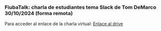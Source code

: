 ### FiubaTalk: charla de estudiantes tema Slack de Tom DeMarco 30/10/2024  (forma remota)


Para acceder al enlace de la charla virtual:
[Enlace al drive](https://drive.google.com/file/d/1GUW6rO89WHzdqMXp8Sg5yGcno8x6WjSb/view?usp=drive_link)